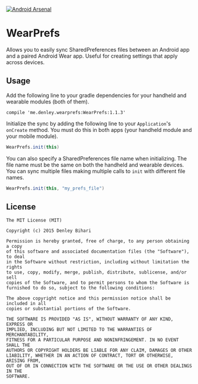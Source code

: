 [![Android Arsenal](https://img.shields.io/badge/Android%20Arsenal-WearPrefs-brightgreen.svg?style=flat)](https://android-arsenal.com/details/1/1570)

# WearPrefs
Allows you to easily sync SharedPreferences files between an Android app and a paired Android Wear app. Useful for creating settings that apply across devices.

## Usage

Add the following line to your gradle dependencies for your handheld and wearable modules (both of them).
```
compile 'me.denley.wearprefs:WearPrefs:1.1.3'
```

Initialize the sync by adding the following line to your `Application`'s `onCreate` method. You must do this in both apps (your handheld module and your mobile module).
```java
WearPrefs.init(this)
```

You can also specify a SharedPreferences file name when initializing. The file name must be the same on both the handheld and wearable devices. You can sync multiple files making multiple calls to `init` with different file names.
```java
WearPrefs.init(this, "my_prefs_file")
```

## License
```
The MIT License (MIT)

Copyright (c) 2015 Denley Bihari

Permission is hereby granted, free of charge, to any person obtaining a copy
of this software and associated documentation files (the "Software"), to deal
in the Software without restriction, including without limitation the rights
to use, copy, modify, merge, publish, distribute, sublicense, and/or sell
copies of the Software, and to permit persons to whom the Software is
furnished to do so, subject to the following conditions:

The above copyright notice and this permission notice shall be included in all
copies or substantial portions of the Software.

THE SOFTWARE IS PROVIDED "AS IS", WITHOUT WARRANTY OF ANY KIND, EXPRESS OR
IMPLIED, INCLUDING BUT NOT LIMITED TO THE WARRANTIES OF MERCHANTABILITY,
FITNESS FOR A PARTICULAR PURPOSE AND NONINFRINGEMENT. IN NO EVENT SHALL THE
AUTHORS OR COPYRIGHT HOLDERS BE LIABLE FOR ANY CLAIM, DAMAGES OR OTHER
LIABILITY, WHETHER IN AN ACTION OF CONTRACT, TORT OR OTHERWISE, ARISING FROM,
OUT OF OR IN CONNECTION WITH THE SOFTWARE OR THE USE OR OTHER DEALINGS IN THE
SOFTWARE.
```